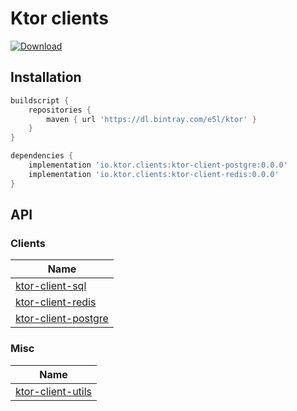# Ktor clients
[ ![Download](https://api.bintray.com/packages/e5l/ktor/ktor-clients/images/download.svg) ](https://bintray.com/e5l/ktor/ktor-clients/_latestVersion)


## Installation

```groovy
buildscript {
    repositories {
        maven { url 'https://dl.bintray.com/e5l/ktor' }
    }
}

dependencies {
    implementation 'io.ktor.clients:ktor-client-postgre:0.0.0'
    implementation 'io.ktor.clients:ktor-client-redis:0.0.0'
}

```

## API

### Clients 

| Name |
|---|
| [ktor-client-sql](api/ktor-client-sql/index.md) |
| [ktor-client-redis](api/ktor-client-redis/index.md) |
| [ktor-client-postgre](api/ktor-client-postgre/index.md) |
 
 
### Misc
| Name |
|---|
| [ktor-client-utils](api/ktor-client-utils/index.md) |

